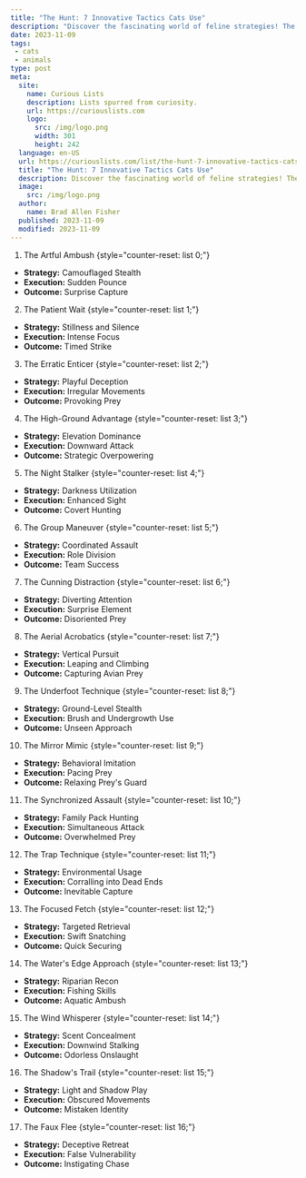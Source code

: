 ```yaml
---
title: "The Hunt: 7 Innovative Tactics Cats Use"
description: "Discover the fascinating world of feline strategies! The Hunt explores 7 innovative tactics cats use to catch their prey, leaving you curious for more."
date: 2023-11-09
tags:
 - cats
 - animals
type: post
meta:
  site:
    name: Curious Lists
    description: Lists spurred from curiosity.
    url: https://curiouslists.com
    logo:
      src: /img/logo.png
      width: 301
      height: 242
  language: en-US
  url: https://curiouslists.com/list/the-hunt-7-innovative-tactics-cats-use
  title: "The Hunt: 7 Innovative Tactics Cats Use"
  description: Discover the fascinating world of feline strategies! The Hunt explores 7 innovative tactics cats use to catch their prey, leaving you curious for more.
  image:
    src: /img/logo.png
  author:
    name: Brad Allen Fisher
  published: 2023-11-09
  modified: 2023-11-09
---
```



1. The Artful Ambush {style="counter-reset: list 0;"}
  - **Strategy:** Camouflaged Stealth
  - **Execution:** Sudden Pounce
  - **Outcome:** Surprise Capture

2. The Patient Wait {style="counter-reset: list 1;"}
  - **Strategy:** Stillness and Silence
  - **Execution:** Intense Focus
  - **Outcome:** Timed Strike

3. The Erratic Enticer {style="counter-reset: list 2;"}
  - **Strategy:** Playful Deception
  - **Execution:** Irregular Movements
  - **Outcome:** Provoking Prey

4. The High-Ground Advantage {style="counter-reset: list 3;"}
  - **Strategy:** Elevation Dominance
  - **Execution:** Downward Attack
  - **Outcome:** Strategic Overpowering

5. The Night Stalker {style="counter-reset: list 4;"}
  - **Strategy:** Darkness Utilization
  - **Execution:** Enhanced Sight
  - **Outcome:** Covert Hunting

6. The Group Maneuver {style="counter-reset: list 5;"}
  - **Strategy:** Coordinated Assault
  - **Execution:** Role Division
  - **Outcome:** Team Success

7. The Cunning Distraction {style="counter-reset: list 6;"}
  - **Strategy:** Diverting Attention
  - **Execution:** Surprise Element
  - **Outcome:** Disoriented Prey

8. The Aerial Acrobatics {style="counter-reset: list 7;"}
  - **Strategy:** Vertical Pursuit
  - **Execution:** Leaping and Climbing
  - **Outcome:** Capturing Avian Prey

9. The Underfoot Technique {style="counter-reset: list 8;"}
  - **Strategy:** Ground-Level Stealth
  - **Execution:** Brush and Undergrowth Use
  - **Outcome:** Unseen Approach

10. The Mirror Mimic {style="counter-reset: list 9;"}
  - **Strategy:** Behavioral Imitation
  - **Execution:** Pacing Prey
  - **Outcome:** Relaxing Prey's Guard

11. The Synchronized Assault {style="counter-reset: list 10;"}
  - **Strategy:** Family Pack Hunting
  - **Execution:** Simultaneous Attack
  - **Outcome:** Overwhelmed Prey

12. The Trap Technique {style="counter-reset: list 11;"}
  - **Strategy:** Environmental Usage
  - **Execution:** Corralling into Dead Ends
  - **Outcome:** Inevitable Capture

13. The Focused Fetch {style="counter-reset: list 12;"}
  - **Strategy:** Targeted Retrieval
  - **Execution:** Swift Snatching
  - **Outcome:** Quick Securing

14. The Water's Edge Approach {style="counter-reset: list 13;"}
  - **Strategy:** Riparian Recon
  - **Execution:** Fishing Skills
  - **Outcome:** Aquatic Ambush

15. The Wind Whisperer {style="counter-reset: list 14;"}
  - **Strategy:** Scent Concealment
  - **Execution:** Downwind Stalking
  - **Outcome:** Odorless Onslaught

16. The Shadow's Trail {style="counter-reset: list 15;"}
  - **Strategy:** Light and Shadow Play
  - **Execution:** Obscured Movements
  - **Outcome:** Mistaken Identity

17. The Faux Flee {style="counter-reset: list 16;"}
  - **Strategy:** Deceptive Retreat
  - **Execution:** False Vulnerability
  - **Outcome:** Instigating Chase